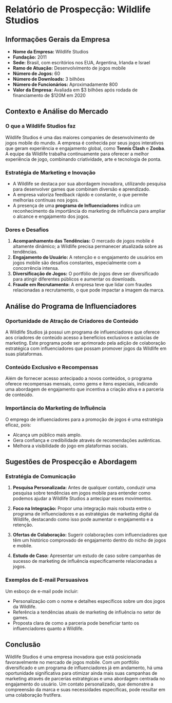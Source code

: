 # Relatório de Prospecção: Wildlife Studios

## Informações Gerais da Empresa

- **Nome da Empresa:** Wildlife Studios
- **Fundação:** 2011
- **Sede:** Brasil, com escritórios nos EUA, Argentina, Irlanda e Israel
- **Ramo de Atuação:** Desenvolvimento de jogos mobile
- **Número de Jogos:** 60 
- **Número de Downloads:** 3 bilhões
- **Número de Funcionários:** Aproximadamente 800
- **Valor da Empresa:** Avaliada em $3 bilhões após rodada de financiamento de $120M em 2020

## Contexto e Análise do Mercado

### O que a Wildlife Studios faz
Wildlife Studios é uma das maiores companies de desenvolvimento de jogos mobile do mundo. A empresa é conhecida por seus jogos interativos que geram experiência e engajamento global, como **Tennis Clash** e **Zooba**. A equipe da Wildlife trabalha continuamente para oferecer a melhor experiência de jogo, combinando criatividade, arte e tecnologia de ponta.

### Estratégia de Marketing e Inovação
- A Wildlife se destaca por sua abordagem inovadora, utilizando pesquisa para desenvolver games que combinam diversão e aprendizado.
- A empresa valoriza feedback rápido e constante, o que permite melhorias contínuas nos jogos.
- A presença de uma **programa de Influenciadores** indica um reconhecimento da importância do marketing de influência para ampliar o alcance e engajamento dos jogos.

### Dores e Desafios
1. **Acompanhamento das Tendências:** O mercado de jogos mobile é altamente dinâmico; a Wildlife precisa permanecer atualizada sobre as tendências.
2. **Engajamento do Usuário:** A retenção e o engajamento de usuários em jogos mobile são desafios constantes, especialmente com a concorrência intensa.
3. **Diversificação de Jogos:** O portfólio de jogos deve ser diversificado para atingir diferentes públicos e aumentar os downloads.
4. **Fraude em Recrutamento:** A empresa teve que lidar com fraudes relacionadas a recrutamento, o que pode impactar a imagem da marca.

## Análise do Programa de Influenciadores

### **Oportunidade de Atração de Criadores de Conteúdo**
A Wildlife Studios já possui um programa de influenciadores que oferece aos criadores de conteúdo acesso a benefícios exclusivos e astúcias de marketing. Este programa pode ser aprimorado pela adição de colaboração estratégica com influenciadores que possam promover jogos da Wildlife em suas plataformas.

### **Conteúdo Exclusivo e Recompensas**
Além de fornecer acesso antecipado a novos conteúdos, o programa oferece recompensas mensais, como gems e itens especiais, indicando uma abordagem de engajamento que incentiva a criação ativa e a parceria de conteúdo.

### **Importância do Marketing de Influência**
O emprego de influenciadores para a promoção de jogos é uma estratégia eficaz, pois:
- Alcança um público mais amplo.
- Gera confiança e credibilidade através de recomendações autênticas.
- Melhora a visibilidade do jogo em plataformas sociais.

## Sugestões de Prospecção e Abordagem

### Estratégia de Comunicação

1. **Pesquisa Personalizada:** Antes de qualquer contato, conduzir uma pesquisa sobre tendências em jogos mobile para entender como podemos ajudar a Wildlife Studios a antecipar esses movimentos.
   
2. **Foco na Integração:** Propor uma integração mais robusta entre o programa de influenciadores e as estratégias de marketing digital da Wildlife, destacando como isso pode aumentar o engajamento e a retenção.

3. **Ofertas de Colaboração:** Sugerir colaborações com influenciadores que têm um histórico comprovado de engajamento dentro do nicho de jogos e mobile.

4. **Estudo de Caso:** Apresentar um estudo de caso sobre campanhas de sucesso de marketing de influência especificamente relacionadas a jogos.

### Exemplos de E-mail Persuasivos
Um esboço de e-mail pode incluir:
- Personalização com o nome e detalhes específicos sobre um dos jogos da Wildlife.
- Referência a tendências atuais de marketing de influência no setor de games.
- Proposta clara de como a parceria pode beneficiar tanto os influenciadores quanto a Wildlife.

## Conclusão

Wildlife Studios é uma empresa inovadora que está posicionada favoravelmente no mercado de jogos mobile. Com um portfólio diversificado e um programa de influenciadores já em andamento, há uma oportunidade significativa para otimizar ainda mais suas campanhas de marketing através de parcerias estratégicas e uma abordagem centrada no engajamento do usuário. Um contato personalizado, que demonstre a compreensão da marca e suas necessidades específicas, pode resultar em uma colaboração frutífera.